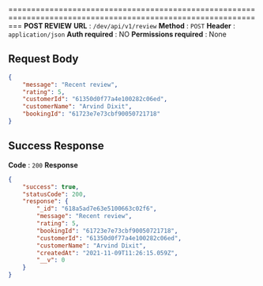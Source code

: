 ===============================================================================================================
**POST REVIEW**
**URL** : `/dev/api/v1/review`
**Method** : `POST`
**Header** : `application/json`
**Auth required** : NO
**Permissions required** : None
## Request Body 

```json
{
    "message": "Recent review",
    "rating": 5,
    "customerId": "61350d0f77a4e100282c06ed",
    "customerName": "Arvind Dixit",
    "bookingId": "61723e7e73cbf90050721718"
}
```
## Success Response 
**Code** : `200`
**Response**

```json
{
    "success": true,
    "statusCode": 200,
    "response": {
        "_id": "618a5ad7e63e5100663c02f6",
        "message": "Recent review",
        "rating": 5,
        "bookingId": "61723e7e73cbf90050721718",
        "customerId": "61350d0f77a4e100282c06ed",
        "customerName": "Arvind Dixit",
        "createdAt": "2021-11-09T11:26:15.059Z",
        "__v": 0
    }
}
```